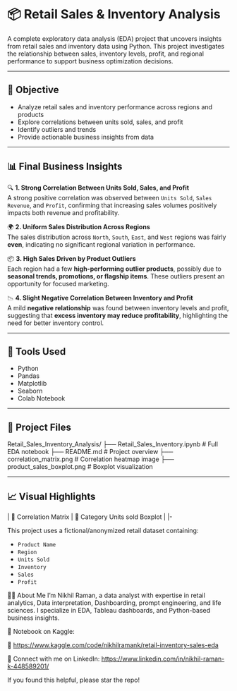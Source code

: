 # 📦 Retail Sales & Inventory Analysis

A complete exploratory data analysis (EDA) project that uncovers insights from retail sales and inventory data using Python. This project investigates the relationship between sales, inventory levels, profit, and regional performance to support business optimization decisions.

---

## 🚀 Objective

- Analyze retail sales and inventory performance across regions and products  
- Explore correlations between units sold, sales, and profit  
- Identify outliers and trends  
- Provide actionable business insights from data

---

## 📊 Final Business Insights

🔍 **1. Strong Correlation Between Units Sold, Sales, and Profit**  
A strong positive correlation was observed between `Units Sold`, `Sales Revenue`, and `Profit`, confirming that increasing sales volumes positively impacts both revenue and profitability.

🌍 **2. Uniform Sales Distribution Across Regions**  
The sales distribution across `North`, `South`, `East`, and `West` regions was fairly **even**, indicating no significant regional variation in performance.

📦 **3. High Sales Driven by Product Outliers**  
Each region had a few **high-performing outlier products**, possibly due to **seasonal trends, promotions, or flagship items**. These outliers present an opportunity for focused marketing.

📉 **4. Slight Negative Correlation Between Inventory and Profit**  
A mild **negative relationship** was found between inventory levels and profit, suggesting that **excess inventory may reduce profitability**, highlighting the need for better inventory control.

---

## 🧰 Tools Used

- Python  
- Pandas  
- Matplotlib  
- Seaborn  
- Colab Notebook

---

## 📁 Project Files

Retail_Sales_Inventory_Analysis/
├── Retail_Sales_Inventory.ipynb # Full EDA notebook
├── README.md # Project overview
├── correlation_matrix.png # Correlation heatmap image
├── product_sales_boxplot.png # Boxplot visualization


---

## 📈 Visual Highlights

| 📌 Correlation Matrix | 📌 Category Units sold Boxplot |
|-


This project uses a fictional/anonymized retail dataset containing:  
- `Product Name`  
- `Region`  
- `Units Sold`  
- `Inventory`  
- `Sales`  
- `Profit`


👨‍💻 About Me
I’m Nikhil Raman, a data analyst with expertise in retail analytics, Data interpretation, Dashboarding,  prompt engineering, and life sciences.
I specialize in EDA, Tableau dashboards, and Python-based business insights.

📘 Notebook on Kaggle:

 🔗 https://www.kaggle.com/code/nikhilramank/retail-inventory-sales-eda

🔗 Connect with me on LinkedIn:
https://www.linkedin.com/in/nikhil-raman-k-448589201/
 

 If you found this helpful, please star the repo!





